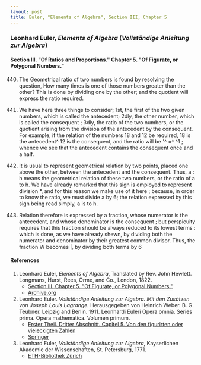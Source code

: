 ```yaml
---
layout: post
title: Euler, "Elements of Algebra", Section III, Chapter 5
---
```


### Leonhard Euler, *Elements of Algebra* (*Vollständige Anleitung zur Algebra*)

#### Section III. "Of Ratios and Proportions." Chapter 5. "Of Figurate, or Polygonal Numbers."

440. The Geometrical ratio of two numbers is found by
resolving the question, How many times is one of those
numbers greater than the other? This is done by dividing
one by the other; and the quotient will express the ratio
required.

441. We have here three things to consider; 1st, the
first of the two given numbers, which is called the antecedent;
2dly, the other number, which is called the consequent
;
3dly, the ratio of the two numbers, or the quotient arising
from the divisioa of the antecedent by the consequent. For
example, if the relation of the numbers 18 and 12 be required, 18 is the antecedent^ 12 is the consequent, and the
ratio will be '^ =^ ^1 ; whence we see that the antecedent
contains the consequent once and a half.

442. It is usual to represent geometrical relation by two
points, placed one above the other, between the antecedent
and the consequent. Thus, a : h means the geometrical
relation of these two numbers, or the ratio of a to h.
We have already remarked that this sign is employed to
represent division *, and for this reason we make use of it
here ; because, in order to know the ratio, we must divide
a by 6; the relation expressed by this sign being read
simply, a is to h.

443. Relation therefore is expressed by a fraction, whose
numerator is the antecedent, and whose denominator is the
consequent ; but perspicuity requires that this fraction
should be always reduced to its lowest terms : which is
done, as we have already shewn, by dividing both the
numerator and denominator by their greatest common divisor. Thus, the fraction W becomes |, by dividing both
terms by 6


#### References

1. Leonhard Euler, *Elements of Algebra*, Translated by Rev. John Hewlett. Longmans, Hurst, Rees, Orme, and Co., London, 1822.
    - [Section III. Chapter 5. "Of Figurate, or Polygonal Numbers."](/assets/euler/en/III-5.pdf)
    - [Archive.org](https://archive.org/details/elementsofalgebr00euleuoft/)
2. Leonhard Euler. *Vollständige Anleitung zur Algebra. Mit den Zusätzen von Joseph Louis Lagrange.* Herausgegeben von Heinrich Weber. B. G. Teubner. Leipzig and Berlin. 1911. Leonhardi Euleri Opera omnia. Series prima. Opera mathematica. Volumen primum.
    - [Erster Theil. Dritter Abschnitt. Capitel 5. Von den figurirten oder vieleckigten Zahlen](/assets/euler/de/I-III-5.pdf)
    - [Springer](https://link.springer.com/book/9783764314002)
3. Leonhard Euler, *Vollständige Anleitung zur Algebra*, Kayserlichen Akademie der Wissenschaften, St. Petersburg, 1771.
    - [ETH-Bibliothek Zürich](https://doi.org/10.3931/e-rara-9093)